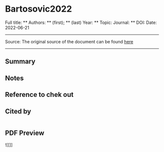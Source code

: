# Bartosovic2022
Full title: **
Authors: ** (first); ** (last)
Year: **
Topic: 
Journal: **
DOI: 
Date: 2022-06-21

---

Source: The original source of the document can be found [here]()

---

## Summary

## Notes

## Reference to chek out



## Cited by
```query

```

## PDF Preview
![[]]


